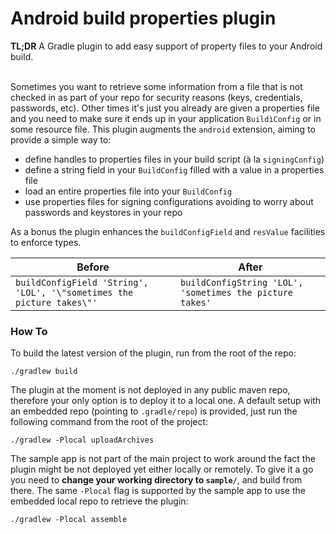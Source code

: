 # Android build properties plugin
**TL;DR** A Gradle plugin to add easy support of property files to your Android build.<br/>
<br/>

Sometimes you want to retrieve some information from a file that is not checked in as part of your repo for security reasons (keys, credentials, passwords, etc).
Other times it's just you already are given a properties file and you need to make sure it ends up in your application `BuildìConfig` or in some resource file.
This plugin augments the `android` extension, aiming to provide a simple way to:
- define handles to properties files in your build script (à la `signingConfig`)
- define a string field in your `BuildConfig` filled with a value in a properties file
- load an entire properties file into your `BuildConfig`
- use properties files for signing configurations avoiding to worry about passwords and keystores in your repo

As a bonus the plugin enhances the `buildConfigField` and `resValue` facilities to enforce types.

| Before | After |
|----|----|
|```buildConfigField 'String', 'LOL', '\"sometimes the picture takes\"'``` | ```buildConfigString 'LOL', 'sometimes the picture takes'```|


### How To

To build the latest version of the plugin, run from the root of the repo:
```
./gradlew build
```

The plugin at the moment is not deployed in any public maven repo, therefore your only option is to deploy it to a local one.
A default setup with an embedded repo (pointing to `.gradle/repo`) is provided, just run the following command from the root
 of the project:
```
./gradlew -Plocal uploadArchives
```

The sample app is not part of the main project to work around the fact the plugin might be not deployed yet either locally or remotely.
To give it a go you need to **change your working directory to `sample/`**, and build from there. The same `-Plocal` flag is supported
by the sample app to use the embedded local repo to retrieve the plugin:

```
./gradlew -Plocal assemble
```


